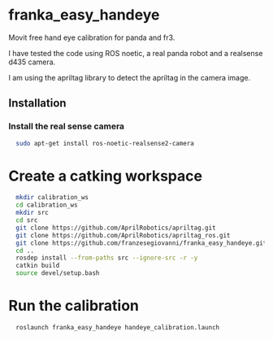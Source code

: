 # franka_easy_handeye
Movit free hand eye calibration for panda and fr3. 

I have tested the code using ROS noetic, a real panda robot and a realsense d435 camera.

I am using the apriltag library to detect the apriltag in the camera image.

## Installation
### Install the real sense camera
```bash
  sudo apt-get install ros-noetic-realsense2-camera  
```

# Create a catking workspace
```bash
  mkdir calibration_ws  
  cd calibration_ws 
  mkdir src
  cd src 
  git clone https://github.com/AprilRobotics/apriltag.git  
  git clone https://github.com/AprilRobotics/apriltag_ros.git                          
  git clone https://github.com/franzesegiovanni/franka_easy_handeye.git  
  cd ..  
  rosdep install --from-paths src --ignore-src -r -y 
  catkin build 
  source devel/setup.bash  
```
# Run the calibration
``` bash
  roslaunch franka_easy_handeye handeye_calibration.launch  
```